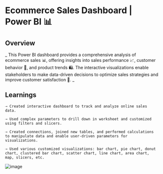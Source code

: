 # Ecommerce Sales Dashboard | Power BI 📊




## Overview

 _ This Power BI dashboard provides a comprehensive analysis of ecommerce sales 📊, offering insights into sales performance 📈, customer behavior 🛒, and product trends 🛍️. The interactive visualizations enable stakeholders to make data-driven decisions to optimize sales strategies and improve customer satisfaction 🎯. _

## Learnings

    ⇢ Created interactive dashboard to track and analyze online sales data.
    
    ⇢ Used complex parameters to drill down in worksheet and customized using filters and slicers.
    
    ⇢ Created connections, joined new tables, and performed calculations to manipulate data and enable user-driven parameters for visualizations.
    
    ⇢ Used various customized visualizations: bar chart, pie chart, donut chart, clustered bar chart, scatter chart, line chart, area chart, map, slicers, etc.
    
![image](https://github.com/user-attachments/assets/7d0be442-c97b-4405-a231-bd1b88c4fd67)

